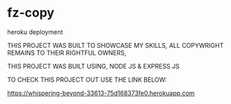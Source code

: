# fz-copy
heroku deployment

THIS PROJECT WAS BUILT TO SHOWCASE MY SKILLS, ALL COPYWRIGHT REMAINS TO THEIR RIGHTFUL OWNERS,

THIS PROJECT WAS BUILT USING, NODE JS & EXPRESS JS 


TO CHECK THIS PROJECT OUT USE THE LINK BELOW:

https://whispering-beyond-33613-75d168373fe0.herokuapp.com
